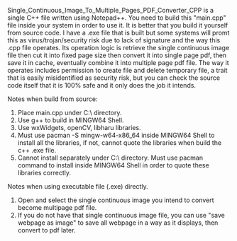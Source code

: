 Single_Continuous_Image_To_Multiple_Pages_PDF_Converter_CPP is a single C++ file written using Notepad++.
You need to build this "main.cpp" file inside your system in order to use it.
It is better that you build it yourself from source code. I have a .exe file that is built but some systems will promt this as virus/trojan/security risk due to lack of signature and the way this .cpp file operates.
Its operation logic is retrieve the single continuous image file then cut it into fixed page size then convert it into single page pdf, then save it in cache, eventually combine it into multiple page pdf file.
The way it operates includes permission to create file and delete temporary file, a trait that is easily misidentified as security risk, but you can check the source code itself that it is 100% safe and it only does the job it intends.

Notes when build from source:
1) Place main.cpp under C:\ directory.
2) Use g++ to build in MINGW64 Shell.
3) Use wxWidgets, openCV, libharu libraries.
4) Must use pacman -S mingw-w64-x86_64 inside MINGW64 Shell to install all the libraries, if not, cannot quote the libraries when build the c++ .exe file.
5) Cannot install separately under C:\ directory. Must use pacman command to install inside MINGW64 Shell in order to quote these libraries correctly.

Notes when using executable file (.exe) directly.
1) Open and select the single continuous image you intend to convert become multipage pdf file.
2) If you do not have that single continuous image file, you can use "save webpage as image" to save all webpage in a way as it displays, then convert to pdf later.
